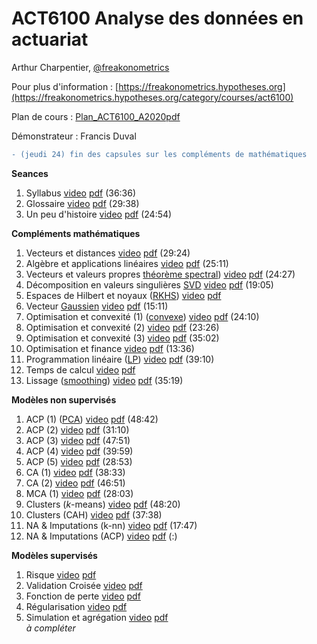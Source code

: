 # ACT6100 Analyse des données en actuariat 

Arthur Charpentier, [@freakonometrics](https://twitter.com/freakonometrics)

Pour plus d'information : [https://freakonometrics.hypotheses.org](https://freakonometrics.hypotheses.org/category/courses/act6100)

Plan de cours : [Plan_ACT6100_A2020pdf](/docs/STT6100_A2020_Plan_de_Cours.pdf)

Démonstrateur : Francis Duval 

```diff
- (jeudi 24) fin des capsules sur les compléments de mathématiques
```

**Seances**

1. Syllabus <a href="https://www.youtube.com/watch?v=mnk3jYSYUXU&list=PLCrFTE7Gu_3Q7HOyQ7iMgXUY6EFalfng2&index=2&t=0s">video</a> <a href="https://github.com/freakonometrics/ACT6100/blob/master/slides/ACT6100_A2020_INTRO_1.pdf">pdf</a> (36:36) <br /> 
2. Glossaire <a href="https://www.youtube.com/watch?v=QFzzYKsQmMc&list=PLCrFTE7Gu_3Q7HOyQ7iMgXUY6EFalfng2&index=3&t=0s">video</a> <a href="https://github.com/freakonometrics/ACT6100/blob/master/slides/ACT6100_A2020_INTRO_2.pdf">pdf</a> (29:38) <br /> 
3. Un peu d'histoire <a href="https://www.youtube.com/watch?v=Lc7MjWcjk9Q&list=PLCrFTE7Gu_3Q7HOyQ7iMgXUY6EFalfng2&index=4&t=0s">video</a> <a href="https://github.com/freakonometrics/ACT6100/blob/master/slides/ACT6100_A2020_INTRO_3.pdf">pdf</a> (24:54) <br /> 

**Compléments mathématiques**  

1. Vecteurs et distances <a href="https://www.youtube.com/watch?v=fh3xzt4V4fs&list=PLCrFTE7Gu_3Q7HOyQ7iMgXUY6EFalfng2&index=4">video</a> <a href="https://github.com/freakonometrics/ACT6100/blob/master/slides/ACT6100_A2020_RAP_1.pdf">pdf</a> (29:24) <br /> 
2. Algèbre et applications linéaires <a href="https://www.youtube.com/watch?v=n5aFdeFZ-w8&list=PLCrFTE7Gu_3Q7HOyQ7iMgXUY6EFalfng2&index=5">video</a> <a href="https://github.com/freakonometrics/ACT6100/blob/master/slides/ACT6100_A2020_RAP_2.pdf">pdf</a> (25:11) <br /> 
3. Vecteurs et valeurs propres [théorème spectral](https://en.wikipedia.org/wiki/Spectral_theorem)) <a href="https://www.youtube.com/watch?v=FXTYEqXvscc&list=PLCrFTE7Gu_3Q7HOyQ7iMgXUY6EFalfng2&index=6">video</a> <a href="https://github.com/freakonometrics/ACT6100/blob/master/slides/ACT6100_A2020_RAP_3.pdf">pdf</a> (24:27) <br /> 
4. Décomposition en valeurs singulières [SVD](https://en.wikipedia.org/wiki/Singular_value_decomposition) <a href="https://www.youtube.com/watch?v=KHyNUHYSLR0&list=PLCrFTE7Gu_3Q7HOyQ7iMgXUY6EFalfng2&index=8&t=0s">video</a> <a href="https://github.com/freakonometrics/ACT6100/blob/master/slides/ACT6100_A2020_RAP_4.pdf">pdf</a> (19:05) <br /> 
5. Espaces de Hilbert et noyaux ([RKHS](https://en.wikipedia.org/wiki/Reproducing_kernel_Hilbert_space)) <a href="">video</a> <a href="https://github.com/freakonometrics/ACT6100/blob/master/slides/ACT6100_A2020_RAP_5.pdf">pdf</a> <br /> 
6. Vecteur [Gaussien](https://en.wikipedia.org/wiki/Multivariate_normal_distribution) <a href="https://www.youtube.com/watch?v=avtozIeWR5w&list=PLCrFTE7Gu_3Q7HOyQ7iMgXUY6EFalfng2&index=9&t=0s">video</a> <a href="https://github.com/freakonometrics/ACT6100/blob/master/slides/ACT6100_A2020_RAP_6.pdf">pdf</a> (15:11) <br /> 
7. Optimisation et convexité (1) ([convexe](https://en.wikipedia.org/wiki/Convex_set)) <a href="https://www.youtube.com/watch?v=SDve2A6DJNc&list=PLCrFTE7Gu_3Q7HOyQ7iMgXUY6EFalfng2&index=10&t=0s">video</a> <a href="https://github.com/freakonometrics/ACT6100/blob/master/slides/ACT6100_A2020_RAP_7.pdf">pdf</a> (24:10) <br /> 
8. Optimisation et convexité (2) <a href="https://www.youtube.com/watch?v=DdZklWj5vVI&list=PLCrFTE7Gu_3Q7HOyQ7iMgXUY6EFalfng2&index=10">video</a> <a href="https://github.com/freakonometrics/ACT6100/blob/master/slides/ACT6100_A2020_RAP_8.pdf">pdf</a> (23:26) <br /> 
9. Optimisation et convexité (3) <a href="https://www.youtube.com/watch?v=a0_F-Lq_nWc&list=PLCrFTE7Gu_3Q7HOyQ7iMgXUY6EFalfng2&index=11">video</a> <a href="https://github.com/freakonometrics/ACT6100/blob/master/slides/ACT6100_A2020_RAP_9.pdf">pdf</a> (35:02) <br /> 	
10. Optimisation et finance <a href="https://www.youtube.com/watch?v=udqCkSQMFVg&list=PLCrFTE7Gu_3Q7HOyQ7iMgXUY6EFalfng2&index=10&t=0s">video</a> <a href="https://github.com/freakonometrics/ACT6100/blob/master/slides/ACT6100_A2020_RAP_10.pdf">pdf</a> (13:36) <br /> 	
11. Programmation linéaire ([LP](https://en.wikipedia.org/wiki/Linear_programming)) <a href="https://www.youtube.com/watch?v=J4JJXBOMfcg&list=PLCrFTE7Gu_3Q7HOyQ7iMgXUY6EFalfng2&index=11&t=0s">video</a> <a href="https://github.com/freakonometrics/ACT6100/blob/master/slides/ACT6100_A2020_RAP_11.pdf">pdf</a> (39:10) <br /> 
12. Temps de calcul <a href="">video</a> <a href="https://github.com/freakonometrics/ACT6100/blob/master/slides/ACT6100_A2020_RAP_12.pdf">pdf</a> <br /> 
13. Lissage ([smoothing](https://en.wikipedia.org/wiki/Smoothing)) <a href="https://www.youtube.com/watch?v=EabjW0aykSY&list=PLCrFTE7Gu_3Q7HOyQ7iMgXUY6EFalfng2&index=14">video</a> <a href="https://github.com/freakonometrics/ACT6100/blob/master/slides/ACT6100_A2020_RAP_13.pdf">pdf</a> (35:19) <br /> 
</dd>

**Modèles non supervisés**

1. ACP (1) ([PCA](https://en.wikipedia.org/wiki/Principal_component_analysis)) <a href="https://www.youtube.com/watch?v=iw2GJ6R8ev4&list=PLCrFTE7Gu_3Q7HOyQ7iMgXUY6EFalfng2&index=16&t=0s">video</a> <a href="https://github.com/freakonometrics/ACT6100/blob/master/slides/ACT6100_A2020_NS_1_PCA_total.pdf">pdf</a> (48:42) <br /> 
2. ACP (2) <a href="https://www.youtube.com/watch?v=8eTV7QpF-B4&list=PLCrFTE7Gu_3Q7HOyQ7iMgXUY6EFalfng2&index=17&t=0s">video</a> <a href="https://github.com/freakonometrics/ACT6100/blob/master/slides/ACT6100_A2020_NS_1_PCA_total.pdf">pdf</a> (31:10) <br />	
3. ACP (3) <a href="https://www.youtube.com/watch?v=pNQnZhcC5OA&list=PLCrFTE7Gu_3Q7HOyQ7iMgXUY6EFalfng2&index=18">video</a> <a href="https://github.com/freakonometrics/ACT6100/blob/master/slides/ACT6100_A2020_NS_1_PCA_total.pdf">pdf</a> (47:51) <br />
4. ACP (4) <a href="https://www.youtube.com/watch?v=LopPmiHNDpI&list=PLCrFTE7Gu_3Q7HOyQ7iMgXUY6EFalfng2&index=19">video</a> <a href="https://github.com/freakonometrics/ACT6100/blob/master/slides/ACT6100_A2020_NS_1_PCA_total.pdf">pdf</a> (39:59) <br />
5. ACP (5) <a href="https://www.youtube.com/watch?v=ayNXkJvjMY4&list=PLCrFTE7Gu_3Q7HOyQ7iMgXUY6EFalfng2&index=20">video</a> <a href="https://github.com/freakonometrics/ACT6100/blob/master/slides/ACT6100_A2020_NS_1_PCA_total.pdf">pdf</a> (28:53) <br />
6. CA (1) <a href="https://www.youtube.com/watch?v=W3SvB75ZyWU&list=PLCrFTE7Gu_3Q7HOyQ7iMgXUY6EFalfng2&index=20">video</a> <a href="https://github.com/freakonometrics/ACT6100/blob/master/slides/ACT6100_A2020_AFC_total.pdf">pdf</a> (38:33) <br />
7. CA (2) <a href="https://www.youtube.com/watch?v=WanMM7i0Wvw&list=PLCrFTE7Gu_3Q7HOyQ7iMgXUY6EFalfng2&index=21">video</a> <a href="https://github.com/freakonometrics/ACT6100/blob/master/slides/ACT6100_A2020_AFC_total.pdf">pdf</a> (46:51) <br />
8. MCA (1) <a href="https://www.youtube.com/watch?v=wN3SstQsD9M&list=PLCrFTE7Gu_3Q7HOyQ7iMgXUY6EFalfng2&index=22">video</a> <a href="https://github.com/freakonometrics/ACT6100/blob/master/slides/ACT6100_A2020_AFC_total.pdf">pdf</a> (28:03) <br />
9. Clusters (*k*-means) <a href="https://www.youtube.com/watch?v=MjjAJTqYb0c&list=PLCrFTE7Gu_3Q7HOyQ7iMgXUY6EFalfng2&index=24">video</a> <a href="https://github.com/freakonometrics/ACT6100/blob/master/slides/ACT6100_A2020_clusters_total.pdf">pdf</a> (48:20) <br />
10. Clusters (CAH) <a href="https://www.youtube.com/watch?v=lvm42akVgpo&list=PLCrFTE7Gu_3Q7HOyQ7iMgXUY6EFalfng2&index=24">video</a> <a href="https://github.com/freakonometrics/ACT6100/blob/master/slides/ACT6100_A2020_clusters_total.pdf">pdf</a> (37:38) <br />
11. NA & Imputations (k-nn) <a href="https://www.youtube.com/watch?v=vG3vk7-Wexw&list=PLCrFTE7Gu_3Q7HOyQ7iMgXUY6EFalfng2&index=23">video</a> <a href="https://github.com/freakonometrics/ACT6100/blob/master/ACT6100_A2020_NonSup_4.pdf">pdf</a> (17:47) <br />
12. NA & Imputations (ACP) <a href="">video</a> <a href="https://github.com/freakonometrics/ACT6100/blob/master/ACT6100_A2020_NonSup_5.pdf">pdf</a> (:) <br />

**Modèles supervisés**

1. Risque <a href="">video</a> <a href="">pdf</a> <br />
2. Validation Croisée <a href="">video</a> <a href="">pdf</a> <br />
3. Fonction de perte <a href="">video</a> <a href="">pdf</a> <br />
4. Régularisation <a href="">video</a> <a href="">pdf</a> <br />
5. Simulation et agrégation <a href="">video</a> <a href="">pdf</a> <br />
*à compléter*

